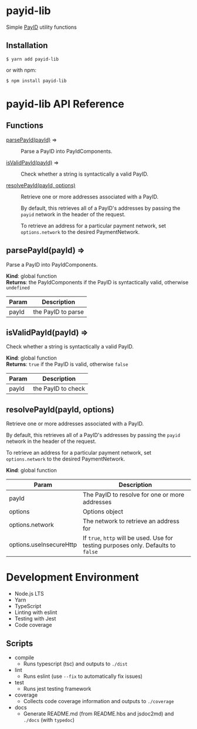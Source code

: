 # payid-lib

Simple [PayID](https://payid.org/) utility functions

## Installation

```
$ yarn add payid-lib
```

or with npm:
```
$ npm install payid-lib
```

# payid-lib API Reference

## Functions

<dl>
<dt><a href="#parsePayId">parsePayId(payId)</a> ⇒</dt>
<dd><p>Parse a PayID into PayIdComponents.</p>
</dd>
<dt><a href="#isValidPayId">isValidPayId(payId)</a> ⇒</dt>
<dd><p>Check whether a string is syntactically a valid PayID.</p>
</dd>
<dt><a href="#resolvePayId">resolvePayId(payId, options)</a></dt>
<dd><p>Retrieve one or more addresses associated with a PayID.</p>
<p>By default, this retrieves all of a PayID&#39;s addresses by passing the <code>payid</code> network in the header of the request.</p>
<p>To retrieve an address for a particular payment network, set <code>options.network</code> to the desired PaymentNetwork.</p>
</dd>
</dl>

<a name="parsePayId"></a>

## parsePayId(payId) ⇒
Parse a PayID into PayIdComponents.

**Kind**: global function  
**Returns**: the PayIdComponents if the PayID is syntactically valid, otherwise `undefined`  

| Param | Description |
| --- | --- |
| payId | the PayID to parse |

<a name="isValidPayId"></a>

## isValidPayId(payId) ⇒
Check whether a string is syntactically a valid PayID.

**Kind**: global function  
**Returns**: `true` if the PayID is valid, otherwise `false`  

| Param | Description |
| --- | --- |
| payId | the PayID to check |

<a name="resolvePayId"></a>

## resolvePayId(payId, options)
Retrieve one or more addresses associated with a PayID.

By default, this retrieves all of a PayID's addresses by passing the `payid` network in the header of the request.

To retrieve an address for a particular payment network, set `options.network` to the desired PaymentNetwork.

**Kind**: global function  

| Param | Description |
| --- | --- |
| payId | The PayID to resolve for one or more addresses |
| options | Options object |
| options.network | The network to retrieve an address for |
| options.useInsecureHttp | If `true`, `http` will be used. Use for testing purposes only. Defaults to `false` |


# Development Environment

* Node.js LTS
* Yarn
* TypeScript
* Linting with eslint
* Testing with Jest
* Code coverage

## Scripts

* compile
  * Runs typescript (tsc) and outputs to `./dist`
* lint
  * Runs eslint (use `--fix` to automatically fix issues)
* test
  * Runs jest testing framework
* coverage
  * Collects code coverage information and outputs to `./coverage`
* docs
  * Generate README.md (from README.hbs and jsdoc2md) and `./docs` (with `typedoc`)
